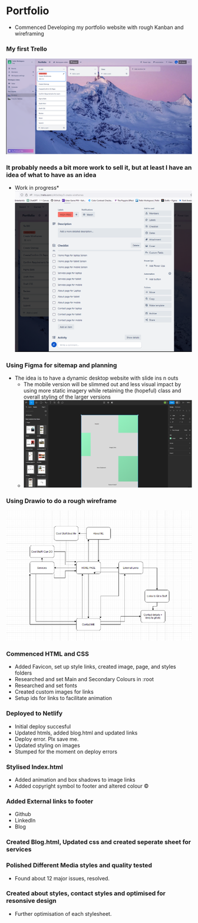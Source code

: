 # Portfolio
- Commenced Developing my portfolio website with rough Kanban and wireframing

### My first Trello
![Trello Image](./images/Trello.png)

### It probably needs a bit more work to sell it, but at least I have an idea of what to have as an idea
- Work in progress*
![Trello Image 2](./images/Trello2.png)

### Using Figma for sitemap and planning
- The idea is to have a dynamic desktop website with slide ins n outs
    - The mobile version will be slimmed out and less visual impact by using more static imagery while retaining the (hopeful) class and overall styling of the larger versions
    - ![Figma Image](./images/Figma.png)

### Using Drawio to do a rough wireframe
![Draw.IO Image](./images/Drawio.png)    

### Commenced HTML and CSS
- Added Favicon, set up style links, created image, page, and styles folders
- Researched and set Main and Secondary Colours in :root 
- Researched and set fonts
- Created custom images for links
- Setup ids for links to facilitate animation

### Deployed to Netlify
- Initial deploy succesful
- Updated htmls, added blog.html and updated links
- Deploy error. Plx save me.
- Updated styling on images
- Stumped for the moment on deploy errors

### Stylised Index.html
- Added animation and box shadows to image links
- Added copyright symbol to footer and altered colour &#169;

### Added External links to footer
- Github
- LinkedIn
- Blog

### Created Blog.html, Updated css and created seperate sheet for services

### Polished Different Media styles and quality tested
- Found about 12 major issues, resolved.

### Created about styles, contact styles and optimised for resonsive design
- Further optimisation of each stylesheet.
